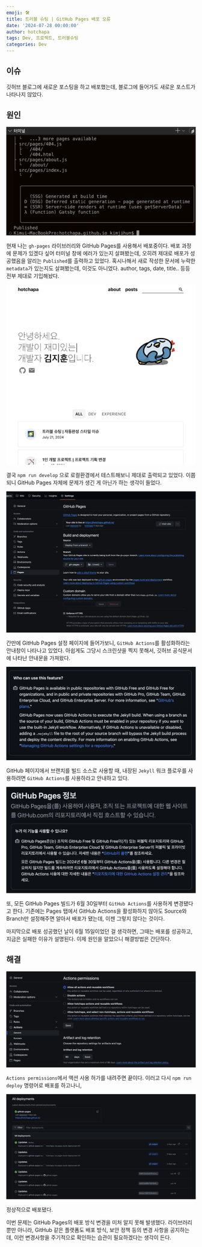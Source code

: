 ```yaml
---
emoji: 🛠️
title: 트러블 슈팅 | GitHub Pages 배포 오류
date: '2024-07-28 00:00:00'
author: hotchapa
tags: Dev, 프로젝트, 트러블슈팅
categories: Dev
---
```


## 이슈

깃허브 블로그에 새로운 포스팅을 하고 배포했는데, 블로그에 들어가도 새로운 포스트가 나타나지 않았다.

## 원인

![사진](1.png)

현재 나는 `gh-pages` 라이브러리와 GitHub Pages를 사용해서 배포중이다. 배포 과정에 문제가 있겠다 싶어 터미널 창에 에러가 있는지 살펴봤는데, 오히려 제대로 배포가 성공했음을 알리는 `Published`를 출력하고 있었다. 혹시나해서 새로 작성한 문서에 누락한 `metadata`가 있는지도 살펴봤는데, 이것도 아니었다. author, tags, date, title.. 등등 전부 제대로 기입해놨다.

![사진](2.png)

결국 `npm run develop` 으로 로컬환경에서 테스트해보니 제대로 출력되고 있었다. 이쯤되니 GitHub Pages 자체에 문제가 생긴 게 아닌가 하는 생각이 들었다.

![사진](3.png)

간만에 GitHub Pages 설정 페이지에 들어가보니, `GitHub Actions`를 활성화하라는 안내창이 나타나고 있었다. 아쉽게도 그당시 스크린샷을 찍지 못해서, 깃허브 공식문서에 나타난 안내문을 가져왔다.

![사진](4.png)

GitHub 페이지에서 브랜치를 빌드 소스로 사용할 때, 내장된 `Jekyll` 워크 플로우를 사용하려면 `GitHub Actions`를 사용하라고 안내하고 있다.

![사진](5.png)

또, 모든 GitHub Pages 빌드가 6월 30일부터 `GitHub Actions`를 사용하게 변경됐다고 한다. 기존에는 Pages 탭에서 GitHub Actions을 활성화하지 않아도 Source와 Branch만 설정해주면 알아서 배포가 됐는데, 이젠 그렇지 않다는 것이다.

마지막으로 배포 성공했던 날이 6월 15일이었던 걸 생각하면, 그때는 배포를 성공하고, 지금은 실패한 이유가 설명된다. 이제 원인을 알았으니 해결방법은 간단하다.

## 해결

![사진](6.png)

`Actions permissions`에서 액션 사용 허가를 내려주면 끝이다. 이러고 다시 `npm run deploy` 명령어로 배포를 하고나니,

![사진](7.png)

정상적으로 배포됐다.

이번 문제는 GitHub Pages의 배포 방식 변경을 미처 알지 못해 발생했다. 라이브러리 뿐만 아니라, GitHub 같은 플랫폼도 배포 방식, 보안 정책 등의 변경 사항을 공지하는데, 이런 변경사항을 주기적으로 확인하는 습관이 필요하겠다는 생각이 든다.
